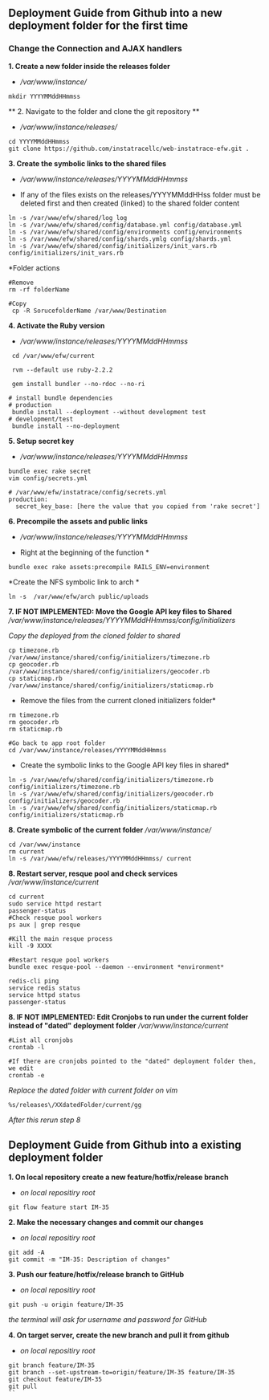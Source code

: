 ## Deployment Guide from Github into a new deployment folder for the first time

### Change the Connection and AJAX handlers

**1. Create a new folder inside the releases folder**
* _/var/www/instance/_

```
mkdir YYYYMMddHHmmss
```

** 2. Navigate to the folder and clone the git repository **
* _/var/www/instance/releases/_

```
cd YYYYMMddHHmmss
git clone https://github.com/instatracellc/web-instatrace-efw.git .
```

**3. Create the symbolic links to the shared files**
* _/var/www/instance/releases/YYYYMMddHHmmss_

* If any of the files exists on the releases/YYYYMMddHHss folder must be deleted first and then created (linked) to the shared folder content
 
```
ln -s /var/www/efw/shared/log log
ln -s /var/www/efw/shared/config/database.yml config/database.yml
ln -s /var/www/efw/shared/config/environments config/environments
ln -s /var/www/efw/shared/config/shards.ymlg config/shards.yml
ln -s /var/www/efw/shared/config/initializers/init_vars.rb config/initializers/init_vars.rb
```
*Folder actions
```
#Remove
rm -rf folderName

#Copy
 cp -R SorucefolderName /var/www/Destination
```

**4. Activate the Ruby version**
* _/var/www/instance/releases/YYYYMMddHHmmss_

```
 cd /var/www/efw/current

 rvm --default use ruby-2.2.2

 gem install bundler --no-rdoc --no-ri

# install bundle dependencies
# production
 bundle install --deployment --without development test
# development/test
 bundle install --no-deployment 
```

**5. Setup secret key**
* _/var/www/instance/releases/YYYYMMddHHmmss_

```
bundle exec rake secret
vim config/secrets.yml

# /var/www/efw/instatrace/config/secrets.yml
production:
  secret_key_base: [here the value that you copied from 'rake secret']
```

**6. Precompile the assets and public links**
*  _/var/www/instance/releases/YYYYMMddHHmmss_

* Right at the beginning of the function *
```
bundle exec rake assets:precompile RAILS_ENV=environment
```

*Create the NFS symbolic link to arch *
```
ln -s  /var/www/efw/arch public/uploads
```

**7. IF NOT IMPLEMENTED: Move the Google API key files to Shared**
_/var/www/instance/releases/YYYYMMddHHmmss/config/initializers_

*Copy the deployed from the cloned folder to shared*
```
cp timezone.rb  /var/www/instance/shared/config/initializers/timezone.rb
cp geocoder.rb  /var/www/instance/shared/config/initializers/geocoder.rb
cp staticmap.rb  /var/www/instance/shared/config/initializers/staticmap.rb
```

* Remove the files from the current cloned initializers folder*
```
rm timezone.rb
rm geocoder.rb
rm staticmap.rb

#Go back to app root folder
cd /var/www/instance/releases/YYYYMMddHHmmss
```

* Create the symbolic links to the Google API key files in shared*
```
ln -s /var/www/efw/shared/config/initializers/timezone.rb config/initializers/timezone.rb
ln -s /var/www/efw/shared/config/initializers/geocoder.rb config/initializers/geocoder.rb
ln -s /var/www/efw/shared/config/initializers/staticmap.rb config/initializers/staticmap.rb
```

**8. Create symbolic of the current folder**
_/var/www/instance/_

```
cd /var/www/instance
rm current
ln -s /var/www/efw/releases/YYYYMMddHHmmss/ current

```

**8. Restart server, resque pool and check services**
_/var/www/instance/current_

```
cd current
sudo service httpd restart
passenger-status
#Check resque pool workers
ps aux | grep resque

#Kill the main resque process
kill -9 XXXX

#Restart resque pool workers
bundle exec resque-pool --daemon --environment *environment*

redis-cli ping
service redis status
service httpd status
passenger-status

```

**8. IF NOT IMPLEMENTED: Edit Cronjobs to run under the current folder instead of "dated" deployment folder**
_/var/www/instance/current_

```
#List all cronjobs
crontab -l

#If there are cronjobs pointed to the "dated" deployment folder then, we edit
crontab -e
```

*Replace the dated folder with current folder on vim*
```
%s/releases\/XXdatedFolder/current/gg
```
*After this rerun step 8*

## Deployment Guide from Github into a existing deployment folder

**1. On local repository create a new feature/hotfix/release branch**
* _on local repositiry root_

```
git flow feature start IM-35
```

**2. Make the necessary changes and commit our changes**
* _on local repositiry root_

```
git add -A
git commit -m "IM-35: Description of changes"
```

**3. Push our feature/hotfix/release branch to GitHub**
* _on local repositiry root_

```
git push -u origin feature/IM-35
```
_the terminal will ask for username and password for GitHub_


**4. On target server, create the new branch and pull it from github**
* _on local repositiry root_

```
git branch feature/IM-35
git branch --set-upstream-to=origin/feature/IM-35 feature/IM-35
git checkout feature/IM-35
git pull
``
